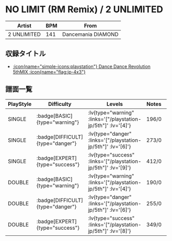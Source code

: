 # NO LIMIT (RM Remix) / 2 UNLIMITED

|Artist|BPM|From|
|------|---|----|
|2 UNLIMITED|141|Dancemania DIAMOND|

## 収録タイトル

- [ :icon{name="simple-icons:playstation"} Dance Dance Revolution 5thMIX :icon{name="flag:jp-4x3"} ](/playstation-jp/5th)

## 譜面一覧

|PlayStyle|Difficulty|Levels|Notes|Movie|
|---------|----------|------|-----|-----|
|SINGLE| :badge[BASIC]{type="warning"} | :lv{type="warning" :links='["/playstation-jp/5th"]' :lv='[4]'} |196/0||
|SINGLE| :badge[DIFFICULT]{type="danger"} | :lv{type="danger" :links='["/playstation-jp/5th"]' :lv='[6]'} |273/0||
|SINGLE| :badge[EXPERT]{type="success"} | :lv{type="success" :links='["/playstation-jp/5th"]' :lv='[9]'} |412/0||
|DOUBLE| :badge[BASIC]{type="warning"} | :lv{type="warning" :links='["/playstation-jp/5th"]' :lv='[4]'} |190/0||
|DOUBLE| :badge[DIFFICULT]{type="danger"} | :lv{type="danger" :links='["/playstation-jp/5th"]' :lv='[6]'} |255/0||
|DOUBLE| :badge[EXPERT]{type="success"} | :lv{type="success" :links='["/playstation-jp/5th"]' :lv='[8]'} |349/0||
